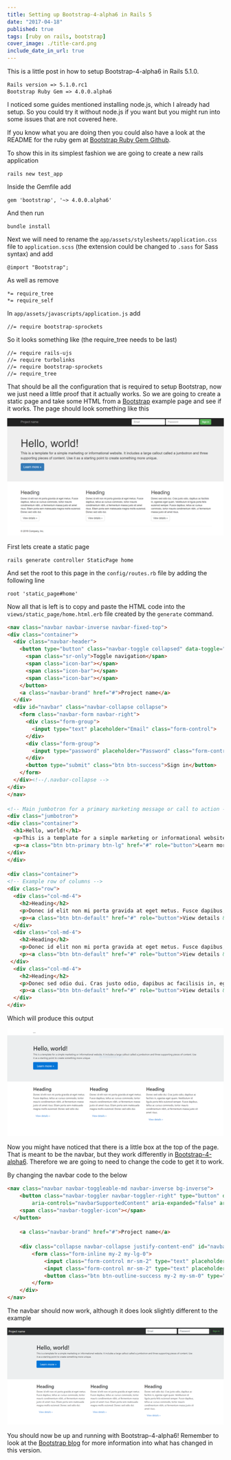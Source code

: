 ```yaml
---
title: Setting up Bootstrap-4-alpha6 in Rails 5
date: "2017-04-18"
published: true
tags: [ruby on rails, bootstrap]
cover_image: ./title-card.png
include_date_in_url: true
---
```


This is a little post in how to setup Bootstrap-4-alpha6 in Rails 5.1.0.

```
Rails version => 5.1.0.rc1
Bootstrap Ruby Gem => 4.0.0.alpha6
```

I noticed some guides mentioned installing node.js, which I already had setup. So you could try it without node.js if you want but you might run into some issues that are not covered here.

If you know what you are doing then you could also have a look at the README for the ruby gem at [Bootstrap Ruby Gem Github](https://github.com/twbs/bootstrap-rubygem).

To show this in its simplest fashion we are going to create a new rails application

```
rails new test_app
```

Inside the Gemfile add

```
gem 'bootstrap', '~> 4.0.0.alpha6'
```

And then run

```
bundle install
```

Next we will need to rename the `app/assets/stylesheets/application.css` file to `application.scss` (the extension could be changed to `.sass` for Sass syntax) and add

```
@import "Bootstrap";
```

As well as remove

```
*= require_tree
*= require_self
```

In `app/assets/javascripts/application.js` add

```
//= require bootstrap-sprockets
```

So it looks something like (the require_tree needs to be last)

```
//= require rails-ujs
//= require turbolinks
//= require bootstrap-sprockets
//= require_tree
```

That should be all the configuration that is required to setup Bootstrap, now we just need a little proof that it actually works. So we are going to create a static page and take some HTML from a [Bootstrap](http://getbootstrap.com/examples/jumbotron/) example page and see if it works. The page should look something like this

![Bootstrap example](./bootstrap_original.png)

First lets create a static page

```
rails generate controller StaticPage home
```

And set the root to this page in the `config/routes.rb` file by adding the following line

```
root 'static_page#home'
```

Now all that is left is to copy and paste the HTML code into the `views/static_page/home.html.erb` file created by the `generate` command.

```html
<nav class="navbar navbar-inverse navbar-fixed-top">
<div class="container">
  <div class="navbar-header">
    <button type="button" class="navbar-toggle collapsed" data-toggle="collapse" data-target="#navbar" aria-expanded="false" aria-controls="navbar">
      <span class="sr-only">Toggle navigation</span>
      <span class="icon-bar"></span>
      <span class="icon-bar"></span>
      <span class="icon-bar"></span>
    </button>
    <a class="navbar-brand" href="#">Project name</a>
  </div>
  <div id="navbar" class="navbar-collapse collapse">
    <form class="navbar-form navbar-right">
      <div class="form-group">
        <input type="text" placeholder="Email" class="form-control">
      </div>
      <div class="form-group">
        <input type="password" placeholder="Password" class="form-control">
      </div>
      <button type="submit" class="btn btn-success">Sign in</button>
    </form>
  </div><!--/.navbar-collapse -->
</div>
</nav>

<!-- Main jumbotron for a primary marketing message or call to action -->
<div class="jumbotron">
<div class="container">
  <h1>Hello, world!</h1>
  <p>This is a template for a simple marketing or informational website. It includes a large callout called a jumbotron and three supporting pieces of content. Use it as a starting point to create something more unique.</p>
  <p><a class="btn btn-primary btn-lg" href="#" role="button">Learn more &raquo;</a></p>
</div>
</div>

<div class="container">
<!-- Example row of columns -->
<div class="row">
  <div class="col-md-4">
    <h2>Heading</h2>
    <p>Donec id elit non mi porta gravida at eget metus. Fusce dapibus, tellus ac cursus commodo, tortor mauris condimentum nibh, ut fermentum massa justo sit amet risus. Etiam porta sem malesuada magna mollis euismod. Donec sed odio dui. </p>
    <p><a class="btn btn-default" href="#" role="button">View details &raquo;</a></p>
  </div>
  <div class="col-md-4">
    <h2>Heading</h2>
    <p>Donec id elit non mi porta gravida at eget metus. Fusce dapibus, tellus ac cursus commodo, tortor mauris condimentum nibh, ut fermentum massa justo sit amet risus. Etiam porta sem malesuada magna mollis euismod. Donec sed odio dui. </p>
    <p><a class="btn btn-default" href="#" role="button">View details &raquo;</a></p>
 </div>
  <div class="col-md-4">
    <h2>Heading</h2>
    <p>Donec sed odio dui. Cras justo odio, dapibus ac facilisis in, egestas eget quam. Vestibulum id ligula porta felis euismod semper. Fusce dapibus, tellus ac cursus commodo, tortor mauris condimentum nibh, ut fermentum massa justo sit amet risus.</p>
    <p><a class="btn btn-default" href="#" role="button">View details &raquo;</a></p>
  </div>
</div>
```

Which will produce this output

![Not working correctly](./bootstrap_not_working.png)

Now you might have noticed that there is a little box at the top of the page. That is meant to be the navbar, but they work differently in [Bootstrap-4-alpha6](http://blog.getbootstrap.com/2017/01/06/bootstrap-4-alpha-6/). Therefore we are going to need to change the code to get it to work.

By changing the navbar code to the below

```html
<nav class="navbar navbar-toggleable-md navbar-inverse bg-inverse">
    <button class="navbar-toggler navbar-toggler-right" type="button" data-toggle="collapse" data-target="#navbarSupportedContent"
        aria-controls="navbarSupportedContent" aria-expanded="false" aria-label="Toggle navigation">
    <span class="navbar-toggler-icon"></span>
  </button>

    <a class="navbar-brand" href="#">Project name</a>

    <div class="collapse navbar-collapse justify-content-end" id="navbarSupportedContent">
        <form class="form-inline my-2 my-lg-0">
            <input class="form-control mr-sm-2" type="text" placeholder="Email">
            <input class="form-control mr-sm-2" type="text" placeholder="Password">
            <button class="btn btn-outline-success my-2 my-sm-0" type="submit">Sign in</button>
        </form>
    </div>
</nav>
```

The navbar should now work, although it does look slightly different to the example

![Working correctly](./bootstrap_working.png)

You should now be up and running with Bootstrap-4-alpha6! Remember to look at the [Bootstrap blog](http://blog.getbootstrap.com/2017/01/06/bootstrap-4-alpha-6/) for more information into what has changed in this version.